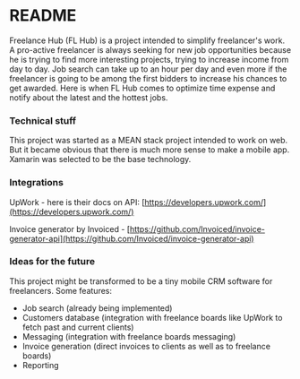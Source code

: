 # README #

Freelance Hub (FL Hub) is a project intended to simplify freelancer's work. A pro-active freelancer is always seeking for new job opportunities because he is trying to find more interesting projects, trying to increase income from day to day. Job search can take up to an hour per day and even more if the freelancer is going to be among the first bidders to increase his chances to get awarded. Here is when FL Hub comes to optimize time expense and notify about the latest and the hottest jobs.

### Technical stuff ###

This project was started as a MEAN stack project intended to work on web. But it became obvious that there is much more sense to make a mobile app. Xamarin was selected to be the base technology.

### Integrations ###

UpWork - here is their docs on API: [https://developers.upwork.com/](https://developers.upwork.com/)

Invoice generator by Invoiced - [https://github.com/Invoiced/invoice-generator-api](https://github.com/Invoiced/invoice-generator-api)

### Ideas for the future ###

This project might be transformed to be a tiny mobile CRM software for freelancers. Some features:

* Job search (already being implemented)
* Customers database (integration with freelance boards like UpWork to fetch past and current clients)
* Messaging (integration with freelance boards messaging)
* Invoice generation (direct invoices to clients as well as to freelance boards)
* Reporting